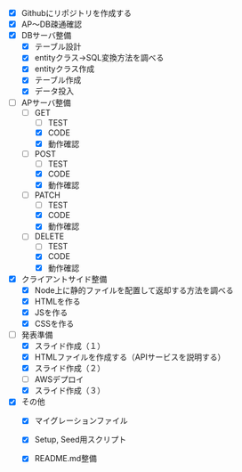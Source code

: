 - [x] Githubにリポジトリを作成する
- [x] AP～DB疎通確認
- [x] DBサーバ整備
  - [x] テーブル設計
  - [x] entityクラス→SQL変換方法を調べる
  - [x] entityクラス作成
  - [x] テーブル作成
  - [x] データ投入
- [ ] APサーバ整備
  - [ ] GET
    - [ ] TEST
    - [x] CODE
    - [x] 動作確認
  - [ ] POST
    - [ ] TEST
    - [x] CODE
    - [x] 動作確認
  - [ ] PATCH
    - [ ] TEST
    - [x] CODE
    - [x] 動作確認
  - [ ] DELETE
    - [ ] TEST
    - [x] CODE
    - [x] 動作確認
- [x] クライアントサイド整備
  - [x] Node上に静的ファイルを配置して返却する方法を調べる
  - [x] HTMLを作る
  - [x] JSを作る
  - [x] CSSを作る
- [ ] 発表準備
  - [x] スライド作成（１）
  - [x] HTMLファイルを作成する（APIサービスを説明する）
  - [x] スライド作成（２）
  - [ ] AWSデプロイ
  - [x] スライド作成（３）
- [x] その他
  - [x] マイグレーションファイル
  - [x] Setup, Seed用スクリプト
  - [x] README.md整備
  